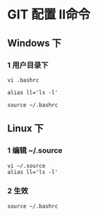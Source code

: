 # GIT 配置 ll命令

## Windows 下

### 1 用户目录下

```shell
vi .bashrc
```

```shell
alias ll='ls -l'
```

```shell
source ~/.bashrc
```

## Linux 下

### 1 编辑 ~/.source

```shell
vi ~/.source
alias ll='ls -l'
```

### 2 生效

```shell
source ~/.bashrc
```

